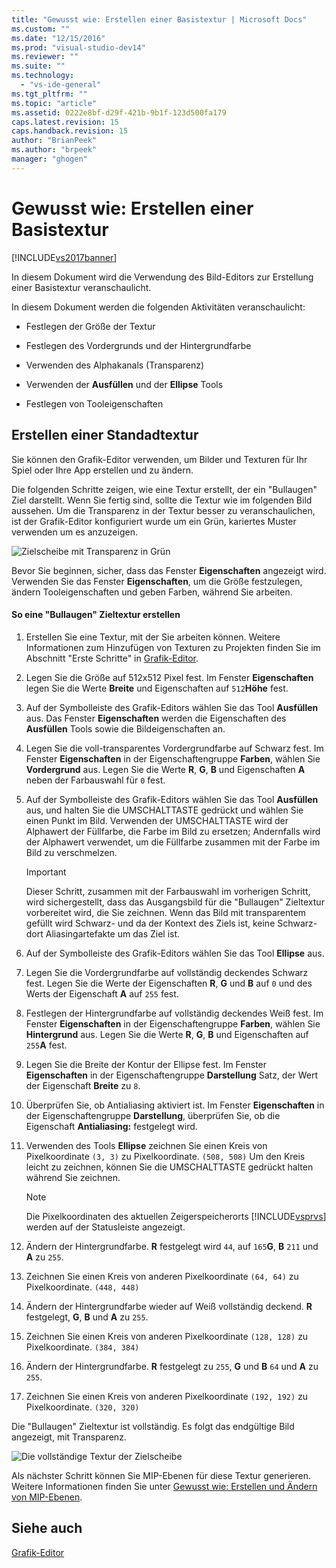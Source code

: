 ```yaml
---
title: "Gewusst wie: Erstellen einer Basistextur | Microsoft Docs"
ms.custom: ""
ms.date: "12/15/2016"
ms.prod: "visual-studio-dev14"
ms.reviewer: ""
ms.suite: ""
ms.technology: 
  - "vs-ide-general"
ms.tgt_pltfrm: ""
ms.topic: "article"
ms.assetid: 0222e8bf-d29f-421b-9b1f-123d500fa179
caps.latest.revision: 15
caps.handback.revision: 15
author: "BrianPeek"
ms.author: "brpeek"
manager: "ghogen"
---
```

# Gewusst wie: Erstellen einer Basistextur
[!INCLUDE[vs2017banner](../code-quality/includes/vs2017banner.md)]

In diesem Dokument wird die Verwendung des Bild\-Editors zur Erstellung einer Basistextur veranschaulicht.  
  
 In diesem Dokument werden die folgenden Aktivitäten veranschaulicht:  
  
-   Festlegen der Größe der Textur  
  
-   Festlegen des Vordergrunds und der Hintergrundfarbe  
  
-   Verwenden des Alphakanals \(Transparenz\)  
  
-   Verwenden der **Ausfüllen** und der **Ellipse** Tools  
  
-   Festlegen von Tooleigenschaften  
  
## Erstellen einer Standadtextur  
 Sie können den Grafik\-Editor verwenden, um Bilder und Texturen für Ihr Spiel oder Ihre App erstellen und zu ändern.  
  
 Die folgenden Schritte zeigen, wie eine Textur erstellt, der ein "Bullaugen" Ziel darstellt. Wenn Sie fertig sind, sollte die Textur wie im folgenden Bild aussehen.  Um die Transparenz in der Textur besser zu veranschaulichen, ist der Grafik\-Editor konfiguriert wurde um ein Grün, kariertes Muster verwenden um es anzuzeigen.  
  
 ![Zielscheibe mit Transparenz in Grün](../designers/media/digit-bullseye-texture-in-editor.png "Digit\-Bullseye\-Texture\-In\-Editor")  
  
 Bevor Sie beginnen, sicher, dass das Fenster **Eigenschaften** angezeigt wird.  Verwenden Sie das Fenster **Eigenschaften**, um die Größe festzulegen, ändern Tooleigenschaften und geben Farben, während Sie arbeiten.  
  
#### So eine "Bullaugen" Zieltextur erstellen  
  
1.  Erstellen Sie eine Textur, mit der Sie arbeiten können.  Weitere Informationen zum Hinzufügen von Texturen zu Projekten finden Sie im Abschnitt "Erste Schritte" in [Grafik\-Editor](../designers/image-editor.md).  
  
2.  Legen Sie die Größe auf 512x512 Pixel fest.  Im Fenster **Eigenschaften** legen Sie die Werte **Breite** und Eigenschaften auf `512`**Höhe** fest.  
  
3.  Auf der Symbolleiste des Grafik\-Editors wählen Sie das Tool **Ausfüllen** aus.  Das Fenster **Eigenschaften** werden die Eigenschaften des **Ausfüllen** Tools sowie die Bildeigenschaften an.  
  
4.  Legen Sie die voll\-transparentes Vordergrundfarbe auf Schwarz fest.  Im Fenster **Eigenschaften** in der Eigenschaftengruppe **Farben**, wählen Sie **Vordergrund** aus.  Legen Sie die Werte **R**, **G**, **B** und Eigenschaften **A** neben der Farbauswahl für `0` fest.  
  
5.  Auf der Symbolleiste des Grafik\-Editors wählen Sie das Tool **Ausfüllen** aus, und halten Sie die UMSCHALTTASTE gedrückt und wählen Sie einen Punkt im Bild.  Verwenden der UMSCHALTTASTE wird der Alphawert der Füllfarbe, die Farbe im Bild zu ersetzen; Andernfalls wird der Alphawert verwendet, um die Füllfarbe zusammen mit der Farbe im Bild zu verschmelzen.  
  
    > [!IMPORTANT]
    >  Dieser Schritt, zusammen mit der Farbauswahl im vorherigen Schritt, wird sichergestellt, dass das Ausgangsbild für die "Bullaugen" Zieltextur vorbereitet wird, die Sie zeichnen.  Wenn das Bild mit transparentem gefüllt wird Schwarz\- und da der Kontext des Ziels ist, keine Schwarz\-dort Aliasingartefakte um das Ziel ist.  
  
6.  Auf der Symbolleiste des Grafik\-Editors wählen Sie das Tool **Ellipse** aus.  
  
7.  Legen Sie die Vordergrundfarbe auf vollständig deckendes Schwarz fest.  Legen Sie die Werte der Eigenschaften **R**, **G** und **B** auf `0` und des Werts der Eigenschaft **A** auf `255` fest.  
  
8.  Festlegen der Hintergrundfarbe auf vollständig deckendes Weiß fest.  Im Fenster **Eigenschaften** in der Eigenschaftengruppe **Farben**, wählen Sie **Hintergrund** aus.  Legen Sie die Werte **R**, **G**, **B** und Eigenschaften auf `255`**A** fest.  
  
9. Legen Sie die Breite der Kontur der Ellipse fest.  Im Fenster **Eigenschaften** in der Eigenschaftengruppe **Darstellung** Satz, der Wert der Eigenschaft **Breite** zu `8`.  
  
10. Überprüfen Sie, ob Antialiasing aktiviert ist.  Im Fenster **Eigenschaften** in der Eigenschaftengruppe **Darstellung**, überprüfen Sie, ob die Eigenschaft **Antialiasing:** festgelegt wird.  
  
11. Verwenden des Tools **Ellipse** zeichnen Sie einen Kreis von Pixelkoordinate `(3, 3)` zu Pixelkoordinate. `(508, 508)` Um den Kreis leicht zu zeichnen, können Sie die UMSCHALTTASTE gedrückt halten während Sie zeichnen.  
  
    > [!NOTE]
    >  Die Pixelkoordinaten des aktuellen Zeigerspeicherorts [!INCLUDE[vsprvs](../code-quality/includes/vsprvs_md.md)] werden auf der Statusleiste angezeigt.  
  
12. Ändern der Hintergrundfarbe.  **R** festgelegt wird `44`, auf `165`**G**, **B** `211` und **A** zu `255`.  
  
13. Zeichnen Sie einen Kreis von anderen Pixelkoordinate `(64, 64)` zu Pixelkoordinate. `(448, 448)`  
  
14. Ändern der Hintergrundfarbe wieder auf Weiß vollständig deckend.  **R** festgelegt, **G**, **B** und **A** zu `255`.  
  
15. Zeichnen Sie einen Kreis von anderen Pixelkoordinate `(128, 128)` zu Pixelkoordinate. `(384, 384)`  
  
16. Ändern der Hintergrundfarbe.  **R** festgelegt zu `255`, **G** und **B** `64` und **A** zu `255`.  
  
17. Zeichnen Sie einen Kreis von anderen Pixelkoordinate `(192, 192)` zu Pixelkoordinate. `(320, 320)`  
  
 Die "Bullaugen" Zieltextur ist vollständig.  Es folgt das endgültige Bild angezeigt, mit Transparenz.  
  
 ![Die vollständige Textur der Zielscheibe](../designers/media/gfx_image_demo_bullseye.png "gfx\_image\_demo\_bullseye")  
  
 Als nächster Schritt können Sie MIP\-Ebenen für diese Textur generieren.  Weitere Informationen finden Sie unter [Gewusst wie: Erstellen und Ändern von MIP\-Ebenen](../designers/how-to-create-and-modify-mip-levels.md).  
  
## Siehe auch  
 [Grafik\-Editor](../designers/image-editor.md)